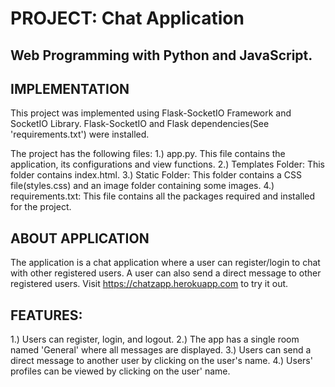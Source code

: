 # PROJECT: Chat Application

## Web Programming with Python and JavaScript.


## IMPLEMENTATION
This project was implemented using Flask-SocketIO Framework and SocketIO Library. Flask-SocketIO and Flask dependencies(See 'requirements.txt') were installed.

The project has the following files:
1.) app.py. This file contains the application, its configurations and view functions.
2.) Templates Folder: This folder contains index.html.
3.) Static Folder: This folder contains a CSS file(styles.css) and an image folder containing some images.
4.) requirements.txt: This file contains all the packages required and installed for the project.

## ABOUT APPLICATION
The application is a chat application where a user can register/login to chat with other registered users. A user can also send a direct message to
other registered users. Visit https://chatzapp.herokuapp.com to try it out. 

## FEATURES:
1.) Users can register, login, and logout.
2.) The app has a single room named 'General' where all messages are displayed.
3.) Users can send a direct message to another user by clicking on the user's name.
4.) Users' profiles can be viewed by clicking on the user' name. 

